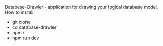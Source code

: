 Databese-Drawler - application for drawing your logical database model.
How to install: 
- git clone
- cd database-drawler
- npm i
- npm run dev

